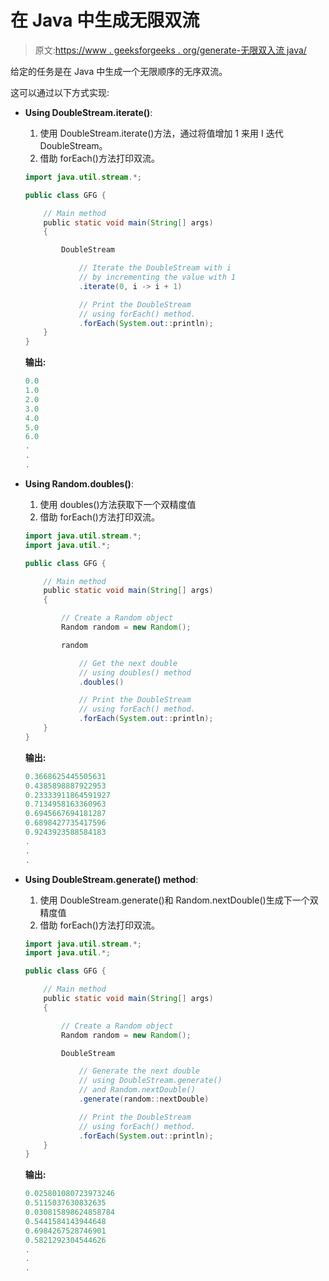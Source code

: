 # 在 Java 中生成无限双流

> 原文:[https://www . geeksforgeeks . org/generate-无限双入流 java/](https://www.geeksforgeeks.org/generate-infinite-stream-of-double-in-java/)

给定的任务是在 Java 中生成一个无限顺序的无序双流。

这可以通过以下方式实现:

*   **Using DoubleStream.iterate()**:
    1.  使用 DoubleStream.iterate()方法，通过将值增加 1 来用 I 迭代 DoubleStream。
    2.  借助 forEach()方法打印双流。

    ```java
    import java.util.stream.*;

    public class GFG {

        // Main method
        public static void main(String[] args)
        {

            DoubleStream

                // Iterate the DoubleStream with i
                // by incrementing the value with 1
                .iterate(0, i -> i + 1)

                // Print the DoubleStream
                // using forEach() method.
                .forEach(System.out::println);
        }
    }
    ```

    **输出:**

    ```java
    0.0
    1.0
    2.0
    3.0
    4.0
    5.0
    6.0
    .
    .
    .

    ```

*   **Using Random.doubles()**:
    1.  使用 doubles()方法获取下一个双精度值
    2.  借助 forEach()方法打印双流。

    ```java
    import java.util.stream.*;
    import java.util.*;

    public class GFG {

        // Main method
        public static void main(String[] args)
        {

            // Create a Random object
            Random random = new Random();

            random

                // Get the next double
                // using doubles() method
                .doubles()

                // Print the DoubleStream
                // using forEach() method.
                .forEach(System.out::println);
        }
    }
    ```

    **输出:**

    ```java
    0.3668625445505631
    0.4385898887922953
    0.23333911864591927
    0.7134958163360963
    0.6945667694181287
    0.6898427735417596
    0.9243923588584183
    .
    .
    .

    ```

*   **Using DoubleStream.generate() method**:
    1.  使用 DoubleStream.generate()和 Random.nextDouble()生成下一个双精度值
    2.  借助 forEach()方法打印双流。

    ```java
    import java.util.stream.*;
    import java.util.*;

    public class GFG {

        // Main method
        public static void main(String[] args)
        {

            // Create a Random object
            Random random = new Random();

            DoubleStream

                // Generate the next double
                // using DoubleStream.generate()
                // and Random.nextDouble()
                .generate(random::nextDouble)

                // Print the DoubleStream
                // using forEach() method.
                .forEach(System.out::println);
        }
    }
    ```

    **输出:**

    ```java
    0.025801080723973246
    0.5115037630832635
    0.030815898624858784
    0.5441584143944648
    0.6984267528746901
    0.5821292304544626
    .
    .
    .

    ```